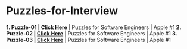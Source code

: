 # Puzzles-for-Interview

**1. Puzzle-01 | <a href="https://www.youtube.com/shorts/9uOsB39DwGM"> Click Here</a>** | Puzzles for Software Engineers | Apple #1
**2. Puzzle-02 | <a href="https://www.youtube.com/shorts/9uOsB39DwGM"> Click Here</a>** | Puzzles for Software Engineers | Apple #1
**3. Puzzle-03 | <a href="https://www.youtube.com/shorts/9uOsB39DwGM"> Click Here</a>** | Puzzles for Software Engineers | Apple #1
